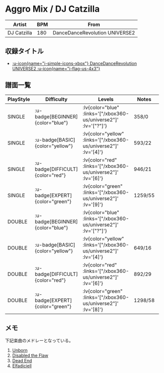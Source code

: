 # Aggro Mix / DJ Catzilla

|Artist|BPM|From|
|------|---|----|
|DJ Catzilla|180|DanceDanceRevolution UNIVERSE2|

## 収録タイトル

- [ :u-icon{name="i-simple-icons-xbox"} DanceDanceRevolution UNIVERSE2 :u-icon{name="i-flag-us-4x3"} ](/xbox360-us/universe2)

## 譜面一覧

|PlayStyle|Difficulty|Levels|Notes|Movie|
|---------|----------|------|-----|-----|
|SINGLE| :u-badge[BEGINNER]{color="blue"} | :lv{color="blue" :links='["/xbox360-us/universe2"]' :lv='["?"]'} |358/0||
|SINGLE| :u-badge[BASIC]{color="yellow"} | :lv{color="yellow" :links='["/xbox360-us/universe2"]' :lv='[4]'} |593/22||
|SINGLE| :u-badge[DIFFICULT]{color="red"} | :lv{color="red" :links='["/xbox360-us/universe2"]' :lv='[6]'} |946/21||
|SINGLE| :u-badge[EXPERT]{color="green"} | :lv{color="green" :links='["/xbox360-us/universe2"]' :lv='[9]'} |1259/55||
|DOUBLE| :u-badge[BEGINNER]{color="blue"} | :lv{color="blue" :links='["/xbox360-us/universe2"]' :lv='["?"]'} |||
|DOUBLE| :u-badge[BASIC]{color="yellow"} | :lv{color="yellow" :links='["/xbox360-us/universe2"]' :lv='[4]'} |649/16||
|DOUBLE| :u-badge[DIFFICULT]{color="red"} | :lv{color="red" :links='["/xbox360-us/universe2"]' :lv='[6]'} |892/29||
|DOUBLE| :u-badge[EXPERT]{color="green"} | :lv{color="green" :links='["/xbox360-us/universe2"]' :lv='[8]'} |1298/58||

## メモ

下記楽曲のメドレーとなっている。

1. [Unborn](/xbox360-us/universe2/unborn)
1. [Disabled the Flaw](/xbox360-us/universe2/disabled-the-flaw)
1. [Dead End](/playstation-jp/3rd/dead-end)
1. [Elfadiciell](/xbox360-us/universe2/elfadiciell)
